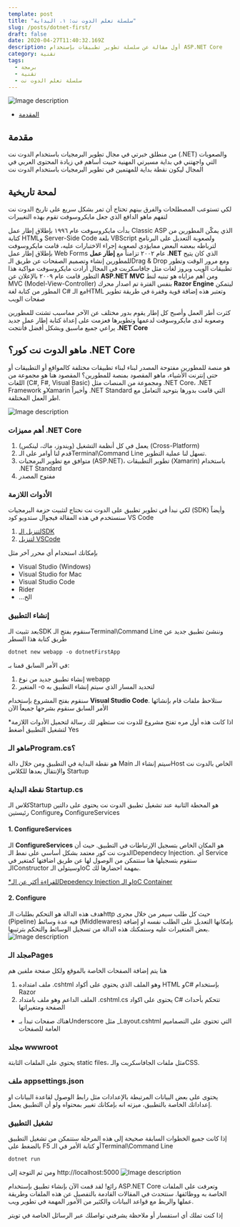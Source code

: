 ```yaml
---
template: post
title: "سلسلة تعلم الدوت نت: ١. البداية"
slug: /posts/dotnet-first/
draft: false
date: 2020-04-27T11:40:32.169Z
description: أول مقالة عن سلسلة تطوير تطبيقات بإستخدام ASP.NET Core
category: تقنية
tags:
  - برمجة
  - تقنية
  - سلسلة تعلم الدوت نت
---
```


![Image description](../../../../static/media/aspnetlogo.png)

- [المقدمة](#مقدمة)

## مقدمة
من منطلق خبرتي في مجال تطوير البرمجيات باستخدام الدوت نت (.NET) والصعوبات التي واجهتني في بداية مسيرتي المهنية حبيت أساهم في زيادة المحتوى العربي في المجال ليكون نقطة بداية للمهتمين في تطوير البرمجيات باستخدام الدوت نت

## لمحة تاريخية
لكي تستوعب المصطلحات والفرق بينهم تحتاج أن تمر بشكل سريع على تاريخ الدوت نت لتفهم ماهو الدافع الذي جعل مايكروسوفت تقوم بهذه التغييرات

بدأت مايكروسوفت عام ١٩٩٦ بإطلاق إطار عمل Classic ASP الذي يمكّن المطورين من كتابة HTMLو Server-Side Code بلغة VBScript ولصعوبة التعديل على البرنامج لترباطه ببعضه البعض ممايؤدي لصعوبة إجراء الاختبارات عليه، قامت مايكروسوفت بإطلاق إطار عمل Web Forms عام ٢٠٠٢ تزامناً مع <b>إطار عمل .NET</b> الذي كان يتيح للمطورين إنشاء وتصميم الصفحات عن طريق الـDrag & Drop ومع مرور الوقت وتطور تطبيقات الويب وبروز لغات مثل جافاسكربت في المجال أرادت مايكروسوفت مواكبة هذا التطور قامت عام ٢٠٠٩ بالإعلان عن <b>ASP.NET MVC</b> ومن أهم مزاياه هو تبنيه لنط MVC (Model-View-Controller) بنفس الفترة تم اصدار محرك <b>Razor Engine</b> ليتمكن المطور من كتابة لغة C# مع الـHTML وتعتبر هذه إضافة قوية وقفرة في طريقة تطوير صفحات الويب

كثرت أطر العمل وأصبح كل إطار يقوم بدور مختلف عن الآخر مماسبب تشتت للمطورين وصعوبة لدى مايكروسوفت لدعمها وتطويرها فعزمت على إعداة كتابة إطار عمل جديد يراعي جميع ماسبق وبشكل أفضل فأنتجت <b>.NET Core</b>

## ماهو الدوت نت كور؟ .NET Core
هو منصة للمطورين مفتوحة المصدر لبناء لبناء تطبيقات مختلفة كالمواقع أو التطبيقات أو حتى إنترنت الأشياء،
ماهو المقصود بمنصة للمطورين؟ المقصود هنا هو مجموعة من اللغات 
(C#, F#, Visual Basic)
ومجموعة من المنصات مثل .NET Core، .NET Framework وXamarin وأخيراً .NET Standard التي قامت بدورها بتوحيد التعامل مع اطر العمل المختلفة.

![Image description](../../../../static/media/dotnet-standard.png)

### أهم مميزات .NET Core
1. يعمل في كل أنظمة التشغيل (ويندوز، ماك، لينكس) (Cross-Platform)
2. قدم لنا أوامر على الـTerminal\Command Line تسهل لنا عملية التطوير.
3. متوافق مع تطوير البرمجيات (ASP.NET)، تطوير التطبيقات (Xamarin) باستخدام .NET Standard
4. مفتوح المصدر

### الأدوات اللازمة
لكي نبدأ في تطوير تطبيق على الدوت نت نحتاج لتثبيت حزمة البرمجيات (SDK) وأيضاً سنستخدم في هذه المقالة فيجوال ستدويو كود VS Code

1. [لتنزيل الـSDK](https://dotnet.microsoft.com/download/dotnet-core/3.1)
2. [لتنزيل VSCode](https://code.visualstudio.com/download)

بإمكانك استخدام أي محرر آخر مثل
+ Visual Studio (Windows)
+ Visual Studio for Mac
+ Visual Studio Code
+ Rider
+ ...الخ

### إنشاء التطبيق
بعد تثبيت الـSDK سنقوم بفتح الـTerminal\Command Line وننشئ تطبيق جديد عن طريق كتابة هذا السطر

`dotnet new webapp -o dotnetFirstApp`

في الأمر السابق قمنا بـ:
1. إنشاء تطبيق جديد من نوع webapp
2.  المتغير -o لتحديد المسار الذي سيتم إنشاء التطبيق به

سنقوم بفتح المشروع بإستخدام <b>Visual Studio Code</b>. 
ستلاحظ ملفات قام بإنشائها الأمر السابق سنقوم بشرحها جميعاً الآن

*اذا كانت هذه أول مره تفتح مشروع للدوت نت ستظهر لك رسالة لتحميل الأدوات اللازمة لتشغيل التطبيق أضغط Yes


### ماهو الـProgram.cs؟

هو نقطة البداية في التطبيق ومن خلال دالة Main سيتم إنشاء الـHost الخاص بالدوت نت والإنتقال بعدها للكلاس Startup

### نقطة البداية Startup.cs
كلاس الـStartup هو المحطة الثانية عند تشغيل تطبيق الدوت نت
يحتوى على دالتين رئيستين Configureو ConfigureServices

#### 1. ConfigureServices
الـ <b>ConfigureServices</b> هو المكان الخاص بتسجيل الإرتباطات في التطبيق. حيث أن الدوت نت كور معتمد بشكل أساسي على نمط الـDependecy Injection. 
أي Service ستقوم بتسجيلها هنا ستتمكن من الوصول لها عن طريق اضافتها كمتغير في الـConstructor وسيتولى الـIoC بمهمة احضارها لك.

[*للقراءة أكثر عن الـDepedency Injection و الـIoC Container](https://docs.microsoft.com/en-us/aspnet/core/fundamentals/dependency-injection?view=aspnetcore-3.1)
#### 2. Configure
هدف هذه الدالة هو التحكم بطلبات الـhttp حيث كل طلب سيمر من خلال مجرى (Pipeline) فيه عدة وسائط (Middlewares) بإمكانها التعديل على الطلب نفسه او إضافة بعض المتغيرات عليه وستمكنك هذه الدالة من تسجيل الوسائط والتحكم بترتيبها.
![Image description](../../../../static/media/middleware.png)

### مجلد الـPages
هنا يتم إضافة الصفحات الخاصة بالموقع ولكل صفحة ملفين هم
1. ملف امتداده .cshtml وهو الملف الذي يحتوي على أكواد HTML وC# بإستخدام Razor
2. الملف الداعم وهو ملف بامتداد .cshtml.cs يحتوى على اكواد C# تتحكم بأحداث الصفحة ومتغيراتها
* هناك صفحات تبدأ بـUnderscore مثل _Layout.cshtml التي تحتوي على التصماميم العامة للصفحات

### مجلد wwwroot
يحتوي على الملفات الثابتة static files، مثل ملفات الجافاسكربت والـCSS.

### ملف appsettings.json
يحتوى على بعض البيانات المرتبطة بالإعدادات مثل رابط الوصول لقاعدة البيانات او إعداداتك الخاصة بالتطبيق، ميزته انه بإمكانك تغيير بمحتواه ولو أن التطبيق يعمل.

### تشغيل التطبيق
إذا كانت جميع الخطوات السابقة صحيحة إلى هذه المرحلة ستتمكن من تشغيل التطبيق بالضغط على F5
 أو كتابة الأمر في الـTerminal\Command Line

`
dotnet run
`

ومن ثم التوجة إلى
http://localhost:5000
![Image description](../../../../static/media/dotnetWelcomePage.png)

رائع! لقد قمت الآن بإنشاء تطبيق بإستخدام ASP.NET Core وتعرفت على الملفات الخاصة به ووظائفها. سنتحدث في المقالات القادمة بالتفصيل عن هذه الملفات وطريقة عملها والربط مع قواعد البيانات والكثير من الأمور المهمة في تطوير ويب.

إذا كنت تملك أي استفسار أو ملاحظة يشرفني تواصلك عبر الرسائل الخاصة في تويتر